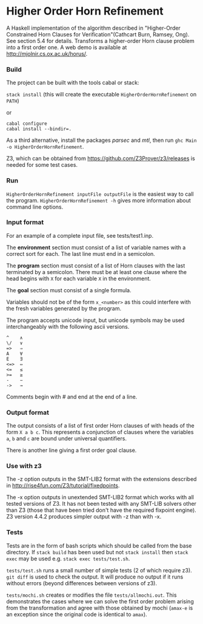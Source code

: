Higher Order Horn Refinement
============================

A Haskell implementation of the algorithm described in "Higher-Order Constrained Horn Clauses for Verification"(Cathcart Burn, Ramsey, Ong). See section 5.4 for details. Transforms a higher-order Horn clause problem into a first order one. A web demo is available at http://mjolnir.cs.ox.ac.uk/horus/.

### Build
The project can be built with the tools cabal or stack:

`stack install`
(this will create the executable `HigherOrderHornRefinement` on `PATH`)

or
```
cabal configure
cabal install --bindir=.
```

As a third alternative, install the packages *parsec* and *mtl*, then run `ghc Main -o HigherOrderHornRefinement`.

Z3, which can be obtained from https://github.com/Z3Prover/z3/releases is needed for some test cases.

### Run
`HigherOrderHornRefinement inputFile outputFile` is the easiest way to call the program.
`HigherOrderHornRefinement -h` gives more information about command line options.

### Input format
For an example of a complete input file, see tests/test1.inp.

The **environment** section must consist of a list of variable names with a correct sort for each.
The last line must end in a semicolon.

The **program** section must consist of a list of Horn clauses with the last terminated by a semicolon.
There must be at least one clause where the head begins with `X` for each variable `X` in the environment.

The **goal** section must consist of a single formula.

Variables should not be of the form `x_<number>` as this could interfere with the fresh variables generated by the program.


The program accepts unicode input, but unicode symbols may be used interchangeably with the following ascii versions.
```
^    ∧
\/   ∨
=>   ⇒
A    ∀
E    ∃
<=>  ⇔
<=   ≤
>=   ≥
-    −
->   →
```

Comments begin with # and end at the end of a line.

### Output format
The output consists of a list of first order Horn clauses of with heads of the form `X a b c`.
This represents a conjunction of clauses where the variables `a`, `b` and `c` are bound under universal quantifiers.

There is another line giving a first order goal clause.

### Use with z3
The -z option outputs in the SMT-LIB2 format with the extensions described in http://rise4fun.com/Z3/tutorial/fixedpoints.

The -x option outputs in unextended SMT-LIB2 format which works with all tested versions of Z3.
It has not been tested with any SMT-LIB solvers other than Z3 (those that have been tried don't have the required fixpoint engine).
Z3 version 4.4.2 produces simpler output with -z than with -x.

### Tests
Tests are in the form of bash scripts which should be called from the base directory. If `stack build` has been used but not `stack install` then `stack exec` may be used e.g. `stack exec tests/test.sh`.

`tests/test.sh` runs a small number of simple tests (2 of which require z3).
`git diff` is used to check the output. It will produce no output if it runs without errors (beyond differences between versions of z3).

`tests/mochi.sh` creates or modifies the file `tests/allmochi.out`. This demonstrates the cases where we can solve the first order problem arising from the transformation and agree with those obtained by mochi (`amax-e` is an exception since the original code is identical to `amax`).
